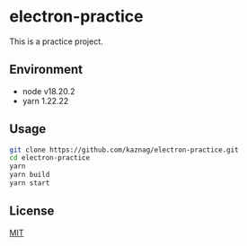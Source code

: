 # electron-practice

This is a practice project.

## Environment

- node v18.20.2
- yarn 1.22.22

## Usage

``` bash
git clone https://github.com/kaznag/electron-practice.git
cd electron-practice
yarn
yarn build
yarn start
```

## License

[MIT](LICENSE)

